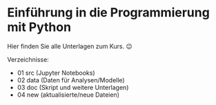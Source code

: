 # Einführung in die Programmierung mit Python

Hier finden Sie alle Unterlagen zum Kurs. 😉

Verzeichnisse:

+ 01 src (Jupyter Notebooks)
+ 02 data (Daten für Analysen/Modelle)
+ 03 doc (Skript und weitere Unterlagen)
+ 04 new (aktualisierte/neue Dateien)